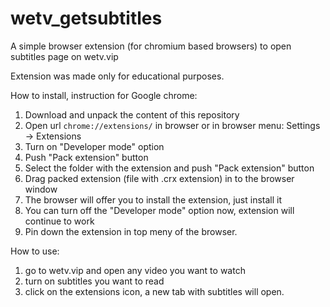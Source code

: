 # wetv_getsubtitles
A simple browser extension (for chromium based browsers) to open subtitles page on wetv.vip

Extension was made only for educational purposes.

How to install, instruction for Google chrome: 
1. Download and unpack the content of this repository
2. Open url <code>chrome://extensions/</code> in browser or in browser menu: Settings -> Extensions
3. Turn on "Developer mode" option
4. Push "Pack extension" button
6. Select the folder with the extension and push "Pack extension" button
7. Drag packed extension (file with .crx extension) in to the browser window
8. The browser will offer you to install the extension, just install it
9. You can turn off the "Developer mode" option now, extension will continue to work
10. Pin down the extension in top meny of the browser.

How to use: 
1. go to wetv.vip and open any video you want to watch
2. turn on subtitles you want to read
3. click on the extensions icon, a new tab with subtitles will open.
